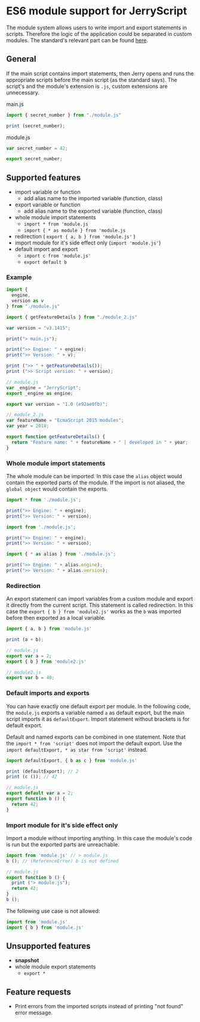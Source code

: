 # ES6 module support for JerryScript

The module system allows users to write import and export statements in scripts. Therefore the logic of the application could be separated in custom modules.
The standard's relevant part can be found [here]( https://www.ecma-international.org/ecma-262/6.0/#sec-modules).

## General

If the main script contains import statements, then Jerry opens and runs the appropriate scripts before the main script (as the standard says). The script's and the module's extension is `.js`, custom extensions are unnecessary.

main.js

```js
import { secret_number } from "./module.js"

print (secret_number);
```

module.js

```js
var secret_number = 42;

export secret_number;
```

## Supported features

* import variable or function
  * add alias name to the imported variable (function, class)
* export variable or function
  * add alias name to the exported variable (function, class)
* whole module import statements
  * `import * from 'module.js`
  * `import { * as module } from 'module.js`
* redirection ( `export { a, b } from 'module.js'` )
* import module for it's side effect only (`import 'module.js'`)
* default import and export
  * `import c from 'module.js'`
  * `export default b`

### Example

```js
import {
  engine,
  version as v
} from "./module.js"

import { getFeatureDetails } from "./module_2.js"

var version = "v3.1415";

print("> main.js");

print(">> Engine: " + engine);
print(">> Version: " + v);

print (">> " + getFeatureDetails());
print (">> Script version: " + version);
```

```js
// module.js
var _engine = "JerryScript";
export _engine as engine;

export var version = "1.0 (e92ae0fb)";
```

```js
// module_2.js
var featureName = "EcmaScript 2015 modules";
var year = 2018;

export function getFeatureDetails() {
  return "Feature name: " + featureName + " | developed in " + year;
}
```

### Whole module import statements

The whole module can be imported. In this case the `alias` object would contain the exported parts of the module. If the import is not aliased, the `global object` would contain the exports.

```js
import * from './module.js';

print(">> Engine: " + engine);
print(">> Version: " + version);
```

```js
import from './module.js';

print(">> Engine: " + engine);
print(">> Version: " + version);
```

```js
import { * as alias } from './module.js';

print(">> Engine: " + alias.engine);
print(">> Version: " + alias.version);
```

### Redirection

An export statement can import variables from a custom module and export it directly from the current script. This statement is called redirection. In this case the `export { b } from 'module2.js'` works as the `b` was imported before then exported as a local variable.

```js
import { a, b } from 'module.js'

print (a + b);
```

```js
// module.js
export var a = 2;
export { b } from 'module2.js'
```

```js
// module2.js
export var b = 40;
```

### Default imports and exports

You can have exactly one default export per module. In the following code, the `module.js` exports a variable named `a` as default export, but the main script imports it as `defaultExport`. Import statement without brackets is for default export.

Default and named exports can be combined in one statement. Note that the `import * from 'script'` does not import the default export. Use the `import defaultExport, * as star from 'script'` instead.

```js
import defaultExport, { b as c } from 'module.js'

print (defaultExport); // 2
print (c ()); // 42
```

```js
// module.js
export default var a = 2;
export function b () {
  return 42;
}
```

### Import module for it's side effect only

Import a module without importing anything. In this case the module's code is run but the exported parts are unreachable.

```js
import from 'module.js' // > module.js
b (); // (ReferenceError) b is not defined
```

```js
// module.js
export function b () {
  print ("> module.js");
  return 42;
}
b ();
```

The following use case is not allowed:

```js
import from 'module.js'
import { b } from 'module.js'
```

## Unsupported features

* **snapshot**
* whole module export statements
  * `export *`

## Feature requests

* Print errors from the imported scripts instead of printing "not found" error message.
